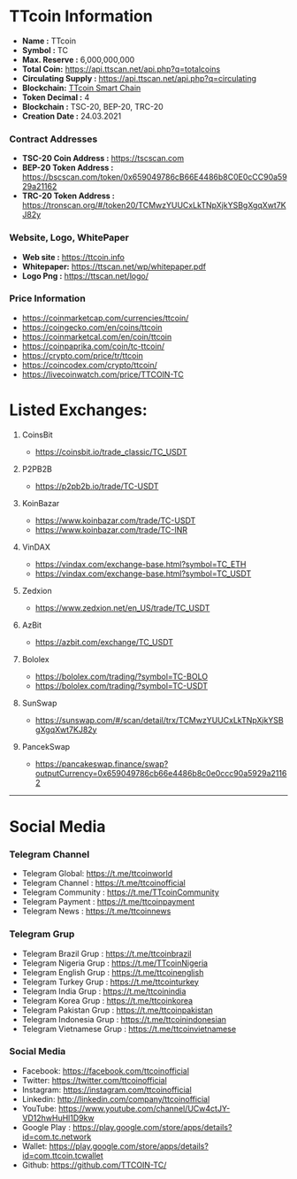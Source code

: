 # TTcoin Information

- **Name :** TTcoin 
- **Symbol :** TC 
- **Max. Reserve :** 6,000,000,000 
- **Total Coin:** https://api.ttscan.net/api.php?q=totalcoins
- **Circulating Supply :** https://api.ttscan.net/api.php?q=circulating
- **Blockchain:** [TTcoin Smart Chain](https://tscscan.com)
- **Token Decimal :** 4
- **Blockchain :** TSC-20, BEP-20, TRC-20
- **Creation Date :** 24.03.2021

 ### Contract Addresses
- **TSC-20 Coin Address :** https://tscscan.com
- **BEP-20 Token Address :** https://bscscan.com/token/0x659049786cB66E4486b8C0E0cCC90a5929a21162
- **TRC-20 Token Address :** https://tronscan.org/#/token20/TCMwzYUUCxLkTNpXjkYSBgXgqXwt7KJ82y
 
 ### Website, Logo, WhitePaper
- **Web site :** https://ttcoin.info 
- **Whitepaper:** https://ttscan.net/wp/whitepaper.pdf
- **Logo Png :** https://ttscan.net/logo/

 ### Price Information
- https://coinmarketcap.com/currencies/ttcoin/
- https://coingecko.com/en/coins/ttcoin
- https://coinmarketcal.com/en/coin/ttcoin
- https://coinpaprika.com/coin/tc-ttcoin/
- https://crypto.com/price/tr/ttcoin
- https://coincodex.com/crypto/ttcoin/
- https://livecoinwatch.com/price/TTCOIN-TC
 
# Listed Exchanges:
 
1. CoinsBit
   - https://coinsbit.io/trade_classic/TC_USDT

2. P2PB2B
   - https://p2pb2b.io/trade/TC-USDT

3. KoinBazar
   - https://www.koinbazar.com/trade/TC-USDT
   - https://www.koinbazar.com/trade/TC-INR
 
4. VinDAX
   - https://vindax.com/exchange-base.html?symbol=TC_ETH
   - https://vindax.com/exchange-base.html?symbol=TC_USDT

5. Zedxion
   - https://www.zedxion.net/en_US/trade/TC_USDT


6. AzBit
   - https://azbit.com/exchange/TC_USDT
 
7. Bololex
   - https://bololex.com/trading/?symbol=TC-BOLO
   - https://bololex.com/trading/?symbol=TC-USDT
 
8. SunSwap
   - https://sunswap.com/#/scan/detail/trx/TCMwzYUUCxLkTNpXjkYSBgXgqXwt7KJ82y

9. PancekSwap
   - https://pancakeswap.finance/swap?outputCurrency=0x659049786cb66e4486b8c0e0ccc90a5929a21162

----------------
# Social Media
 ### Telegram Channel
- Telegram Global: https://t.me/ttcoinworld
- Telegram Channel : https://t.me/ttcoinofficial
- Telegram Community : https://t.me/TTcoinCommunity
- Telegram Payment : https://t.me/ttcoinpayment
- Telegram News : https://t.me/ttcoinnews
 ### Telegram Grup
- Telegram Brazil Grup : https://t.me/ttcoinbrazil
- Telegram Nigeria Grup : https://t.me/TTcoinNigeria
- Telegram English Grup : https://t.me/ttcoinenglish
- Telegram Turkey Grup : https://t.me/ttcointurkey
- Telegram India Grup : https://t.me/ttcoinindia
- Telegram Korea Grup : https://t.me/ttcoinkorea
- Telegram Pakistan Grup : https://t.me/ttcoinpakistan
- Telegram Indonesia Grup : https://t.me/ttcoinindonesian
- Telegram Vietnamese Grup : https://t.me/ttcoinvietnamese
 ### Social Media
- Facebook: https://facebook.com/ttcoinofficial
- Twitter: https://twitter.com/ttcoinofficial
- Instagram: https://instagram.com/ttcoinofficial
- Linkedin: http://linkedin.com/company/ttcoinofficial
- YouTube: https://www.youtube.com/channel/UCw4ctJY-VD12hwHuHl1D9kw
- Google Play : https://play.google.com/store/apps/details?id=com.tc.network
- Wallet: https://play.google.com/store/apps/details?id=com.ttcoin.tcwallet
- Github: https://github.com/TTCOIN-TC/
